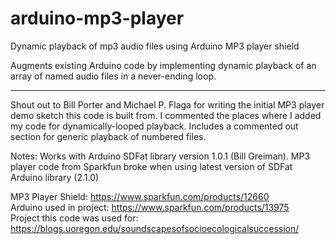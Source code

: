 # arduino-mp3-player
Dynamic playback of mp3 audio files using Arduino MP3 player shield

Augments existing Arduino code by implementing dynamic playback of an array of named audio files in a never-ending loop.

<hr>

Shout out to  Bill Porter and Michael P. Flaga for writing the initial MP3 player demo sketch this code is built from.
I commented the places where I added my code for dynamically-looped playback. Includes a commented out section for generic playback of numbered files.

Notes:
Works with Arduino SDFat library version 1.0.1 (Bill Greiman). MP3 player code from Sparkfun broke when using latest version of SDFat Arduino library (2.1.0)

MP3 Player Shield: https://www.sparkfun.com/products/12660 <br/>
Arduino used in project: https://www.sparkfun.com/products/13975 <br/>
Project this code was used for: https://blogs.uoregon.edu/soundscapesofsocioecologicalsuccession/

